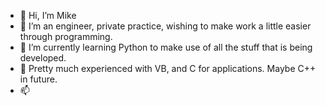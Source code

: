 - 👋 Hi, I’m Mike
- 👀 I’m an engineer, private practice, wishing to make work a little easier through programming.
- 🌱 I’m currently learning Python to make use of all the stuff that is being developed.
- 💞️ Pretty much experienced with VB, and C for applications. Maybe C++ in future.
- 📫 

<!---
jms7805/jms7805 is a ✨ special ✨ repository because its `README.md` (this file) appears on your GitHub profile.
You can click the Preview link to take a look at your changes.
--->
